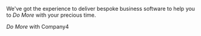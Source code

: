 We've got the experience to deliver bespoke business software to help you to *Do More* with your precious time.

*Do More* with Company4
